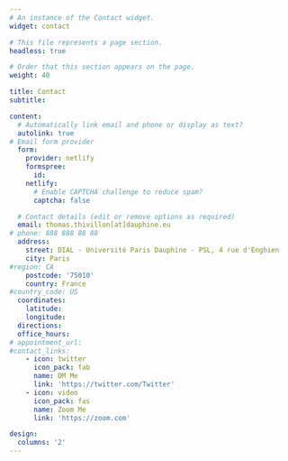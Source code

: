 ```yaml
---
# An instance of the Contact widget.
widget: contact

# This file represents a page section.
headless: true

# Order that this section appears on the page.
weight: 40

title: Contact
subtitle:

content:
  # Automatically link email and phone or display as text?
  autolink: true
# Email form provider
  form:
    provider: netlify
    formspree:
      id:
    netlify:
      # Enable CAPTCHA challenge to reduce spam?
      captcha: false

  # Contact details (edit or remove options as required)
  email: thomas.thivillon[at]dauphine.eu
# phone: 888 888 88 88
  address:
    street: DIAL - Université Paris Dauphine - PSL, 4 rue d'Enghien
    city: Paris
#region: CA
    postcode: '75010'
    country: France
#country_code: US
  coordinates:
    latitude: 
    longitude: 
  directions: 
  office_hours:
# appointment_url:
#contact_links:
    - icon: twitter
      icon_pack: fab
      name: DM Me
      link: 'https://twitter.com/Twitter'
    - icon: video
      icon_pack: fas
      name: Zoom Me
      link: 'https://zoom.com'

design:
  columns: '2'
---
```

